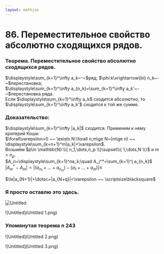 ```yaml
---  
layout: mathjax  
---  
```

  
# 86. Переместительное свойство абсолютно сходящихся рядов.  
  
### Теорема. Переместительное свойство абсолютно сходящихся рядов.  
$\displaystyle\sum_{k=1}^\infty a_k~-~$ряд; $\phi:k\xrightarrow{bi} n_k~-~$перестановка;  
$\displaystyle\sum_{k=1}^\infty a_{n_k}=\sum_{k=1}^\infty a_k'~-~$перестановка ряда.  
Если $\displaystyle\sum_{k=1}^\infty a_k$ сходится абсолютно, то $\displaystyle\sum_{k=1}^\infty a_k'$ сходится к той же сумме.  
  
### Доказательство:  
$\displaystyle\sum_{k=1}^\infty |a_k|$ сходится. Применим к нему критерий Коши:  
$\forall\varepsilon>0 ~~ \exists N:\forall n,m\ge N~(m\ge n) ~~ \displaystyle\sum_{k=n+1}^m|a_k|<\varepsilon$.  
Возьмём $p\in \mathbb{N}:\\{ n_1,\dots,n_p \\}\supset\\{ 1,\dots,N \\}$ и $m > n_p$.  
$A_n=\displaystyle\sum_{k=1}^na_k;\quad A_j^*=\sum_{k=1}^j a_{n_k}$  
$|A_m^*-A_m|=|(a_{n_1}+\dotsc+a_{n_m})-(a_1+\dotsc+a_m)|\le$  
  
$\le|a_{N+1}|+\dotsc+|a_{N+q}|<\varepsilon ~~ \scriptsize\blacksquare$  
  
### Я просто оставлю это здесь.  
  
![Untitled](Untitled.png)  
  
![Untitled](Untitled 1.png)  
  
### Упомянутая теорема n 243  
  
![Untitled](Untitled 2.png)  
  
![Untitled](Untitled 3.png)  
